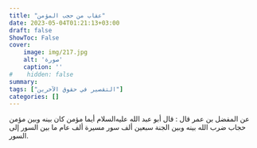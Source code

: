 ```yaml
---
title: "عقاب من حجب المؤمن"
date: 2023-05-04T01:21:13+03:00
draft: false
ShowToc: False
cover:
    image: img/217.jpg
    alt: 'صورة'
    caption: ''
#    hidden: false
summary: 
tags: ["التقصير في حقوق الآخرين"]
categories: []
---
```

عن المفضل بن عمر قال : قال
أبو عبد الله عليه‌السلام أيما مؤمن كان بينه وبين مؤمن حجاب ضرب الله بينه
وبين الجنة سبعين ألف سور مسيرة ألف عام ما بين السور إلى السور.

